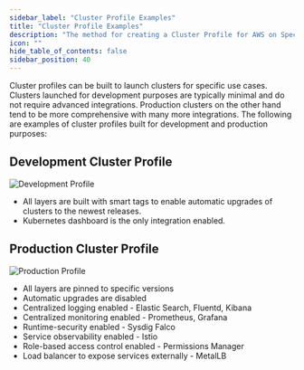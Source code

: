 ```yaml
---
sidebar_label: "Cluster Profile Examples"
title: "Cluster Profile Examples"
description: "The method for creating a Cluster Profile for AWS on Spectro Cloud"
icon: ""
hide_table_of_contents: false
sidebar_position: 40
---
```



Cluster profiles can be built to launch clusters for specific use cases. Clusters launched for development purposes are typically minimal and do not require advanced integrations. Production clusters on the other hand tend to be more comprehensive with many more integrations. The following are examples of cluster profiles built for development and production purposes:

<Tabs>

<TabItem label="Development" value="dev_cp">

## Development Cluster Profile

![Development Profile](/development.png)

* All layers are built with smart tags to enable automatic upgrades of clusters to the newest releases.
* Kubernetes dashboard is the only integration enabled.

</TabItem>

<TabItem label="Production" value="prod_cp">

## Production Cluster Profile

![Production Profile](/production.png)

* All layers are pinned to specific versions
* Automatic upgrades are disabled
* Centralized logging enabled - Elastic Search, Fluentd, Kibana
* Centralized monitoring enabled - Prometheus, Grafana
* Runtime-security enabled - Sysdig Falco
* Service observability enabled -  Istio
* Role-based access control enabled - Permissions Manager
* Load balancer to expose services externally - MetalLB

</TabItem>

</Tabs>
